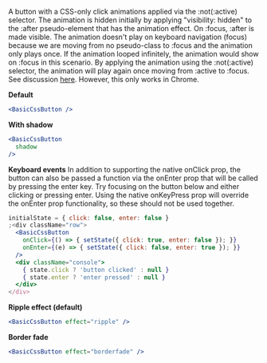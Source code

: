A button with a CSS-only click animations applied via the :not(:active) selector.
The animation is hidden initially by applying "visibility: hidden" to the :after
pseudo-element that has the animation effect. On :focus, :after is made visible.
The animation doesn't play on keyboard navigation (focus) because we are moving from
no pseudo-class to :focus and the animation only plays once. If the animation
looped infinitely, the animation would show on :focus in this scenario. By
applying the animation using the :not(:active) selector, the animation will play
again once moving from :active to :focus. See discussion
<a
  href="https://ghinda.net/article/css-ripple-material-design/"
  rel="noopener noreferrer">here</a>. However, this only works in Chrome.

<strong>Default</strong>
```jsx
<BasicCssButton />
```

<strong>With shadow</strong>
```jsx
<BasicCssButton
  shadow
/>
```

<strong>Keyboard events</strong>
In addition to supporting the native onClick prop, the button can also be passed
a function via the onEnter prop that will be called by pressing the enter key.
Try focusing on the button below and either clicking or pressing enter.
Using the native onKeyPress prop will override the onEnter prop functionality, so
these should not be used together.
```jsx
initialState = { click: false, enter: false }
;<div className="row">
  <BasicCssButton
    onClick={() => { setState({ click: true, enter: false }); }}
    onEnter={(e) => { setState({ click: false, enter: true }); }}
  />
  <div className="console">
    { state.click ? 'button clicked' : null }
    { state.enter ? 'enter pressed' : null }
  </div>
</div>
```

<strong>Ripple effect (default)</strong>
```jsx
<BasicCssButton effect="ripple" />
```

<strong>Border fade</strong>
```jsx
<BasicCssButton effect="borderfade" />
```
